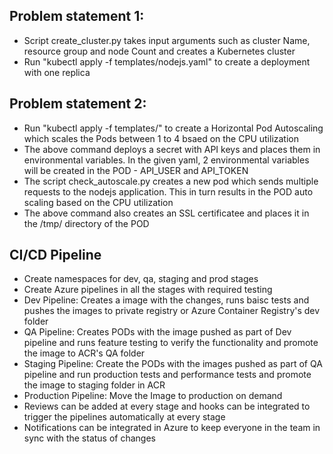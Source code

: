 ## Problem statement 1: 
- Script create_cluster.py takes input arguments such as cluster Name, resource group and node Count and creates a Kubernetes cluster 
- Run "kubectl apply -f templates/nodejs.yaml" to create a deployment with one replica

## Problem statement 2:
- Run "kubectl apply -f templates/" to create a Horizontal Pod Autoscaling which scales the Pods between 1 to 4 bsaed on the CPU utilization
- The above command deploys a secret with API keys and places them in environmental variables. In the given yaml, 2 environmental variables will be created in the POD - API_USER and API_TOKEN
- The script check_autoscale.py creates a new pod which sends multiple requests to the nodejs application. This in turn results in the POD auto scaling based on the CPU utilization
- The above command also creates an SSL certificatee and places it in the /tmp/ directory of the POD

## CI/CD Pipeline
- Create namespaces for dev, qa, staging and prod stages
- Create Azure pipelines in all the stages with required testing
- Dev Pipeline: Creates a image with the changes, runs baisc tests and pushes the images to private registry or Azure Container Registry's dev folder
- QA Pipeline: Creates PODs with the image pushed as part of Dev pipeline and runs feature testing to verify the functionality and promote the image to ACR's QA folder
- Staging Pipeline: Create the PODs with the images pushed as part of QA pipeline and run production tests and performance tests and promote the image to staging folder in ACR
- Production Pipeline: Move the Image to production on demand
- Reviews can be added at every stage and hooks can be integrated to trigger the pipelines automatically at every stage
- Notifications can be integrated in Azure to keep everyone in the team in sync with the status of changes

